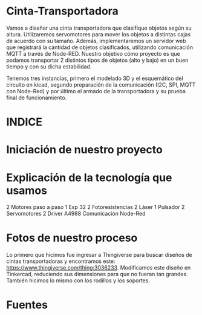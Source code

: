 # Cinta-Transportadora
Vamos a diseñar una cinta transportadora que clasifique objetos según su altura. Utilizaremos servomotores para mover los objetos a distintas cajas de acuerdo con su tamaño. Además, implementaremos un servidor web que registrará la cantidad de objetos clasificados, utilizando comunicación MQTT a través de Node-RED.
Nuestro objetivo cómo proyecto es que podamos transportar 2 distintos tipos de objetos (alto y bajo) en un buen tiempo y con su dicha estabilidad.

Tenemos tres instancias, primero el modelado 3D y el esquemático del circuito en kicad, segundo preparación de la comunicación (I2C, SPI, MQTT con Node-Red) y por último el armado de la transportadora y su prueba final de funcionamiento.  

# INDICE
# Iniciación de nuestro proyecto
# Explicación de la tecnología que usamos
2 Motores paso a paso
1 Esp 32
2 Fotoresistencias
2 Láser
1 Pulsador
2 Servomotores
2 Driver A4988
Comunicación Node-Red
# Fotos de nuestro proceso
Lo primero que hicimos fue ingresar a Thingiverse para buscar diseños de cintas transportadoras y encontramos este: https://www.thingiverse.com/thing:3036233. Modificamos este diseño en Tinkercad, reduciendo sus dimensiones para que no fueran tan grandes. También hicimos lo mismo con los rodillos y los soportes.
# Fuentes 

